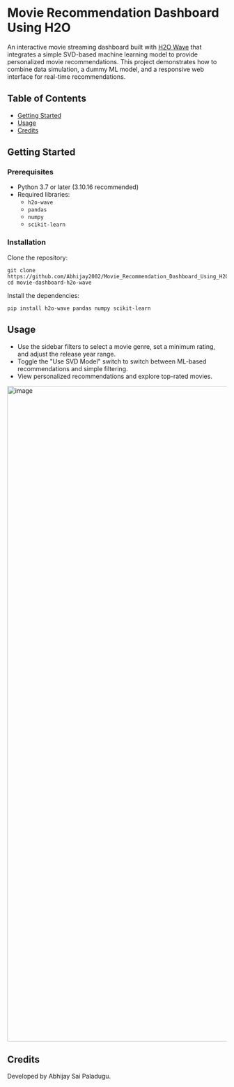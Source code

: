 # Movie Recommendation Dashboard Using H2O

An interactive movie streaming dashboard built with [H2O Wave](https://h2o.ai/products/wave/) that integrates a simple SVD-based machine learning model to provide personalized movie recommendations. This project demonstrates how to combine data simulation, a dummy ML model, and a responsive web interface for real-time recommendations.

## Table of Contents

- [Getting Started](#getting-started)
- [Usage](#usage)
- [Credits](#credits)

## Getting Started

### Prerequisites

- Python 3.7 or later (3.10.16 recommended)
- Required libraries:
  - `h2o-wave`
  - `pandas`
  - `numpy`
  - `scikit-learn`

### Installation

Clone the repository:

```
git clone https://github.com/Abhijay2002/Movie_Recommendation_Dashboard_Using_H2O.git
cd movie-dashboard-h2o-wave
```

Install the dependencies:

```
pip install h2o-wave pandas numpy scikit-learn
```

## Usage
- Use the sidebar filters to select a movie genre, set a minimum rating, and adjust the release year range.
- Toggle the "Use SVD Model" switch to switch between ML-based recommendations and simple filtering.
- View personalized recommendations and explore top-rated movies.

<img width="1503" alt="image" src="https://github.com/user-attachments/assets/c3bdd3e9-0259-4cda-bd7a-2dfdf5cd5d4e" />


## Credits
Developed by Abhijay Sai Paladugu.
